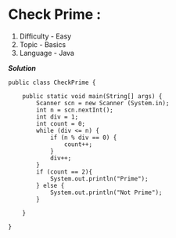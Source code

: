 # Check Prime :
1. Difficulty - Easy
2. Topic - Basics
3. Language - Java

***Solution***
```
public class CheckPrime {

	public static void main(String[] args) {
		Scanner scn = new Scanner (System.in);
		int n = scn.nextInt(); 
		int div = 1; 
		int count = 0; 
		while (div <= n) {
			if (n % div == 0) {
				count++; 
			}
			div++; 
		}
		if (count == 2){
			System.out.println("Prime");
		} else {
			System.out.println("Not Prime");
		}
		
	}

}
```